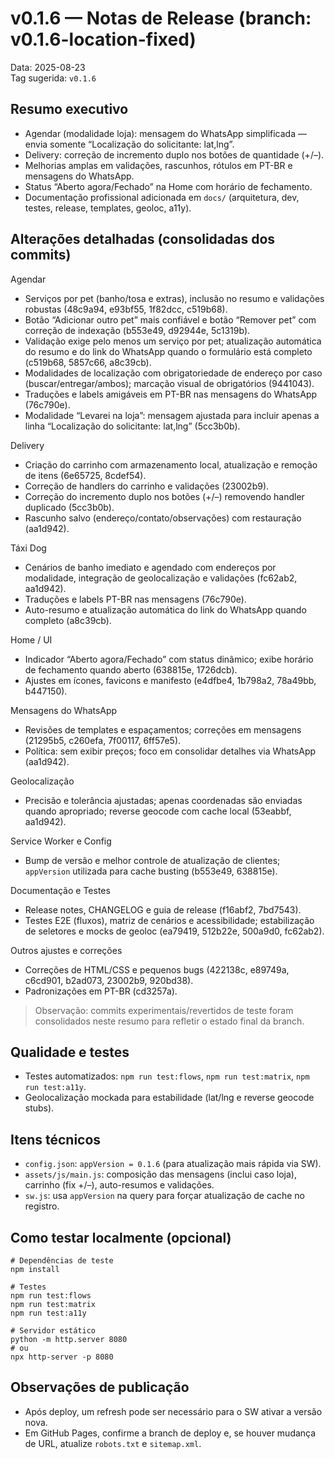 # v0.1.6 — Notas de Release (branch: v0.1.6-location-fixed)

Data: 2025-08-23  
Tag sugerida: `v0.1.6`

## Resumo executivo
- Agendar (modalidade loja): mensagem do WhatsApp simplificada — envia somente “Localização do solicitante: lat,lng”.
- Delivery: correção de incremento duplo nos botões de quantidade (+/–).
- Melhorias amplas em validações, rascunhos, rótulos em PT-BR e mensagens do WhatsApp.
- Status “Aberto agora/Fechado” na Home com horário de fechamento.
- Documentação profissional adicionada em `docs/` (arquitetura, dev, testes, release, templates, geoloc, a11y).

## Alterações detalhadas (consolidadas dos commits)

Agendar
- Serviços por pet (banho/tosa e extras), inclusão no resumo e validações robustas (48c9a94, e93bf55, 1f82dcc, c519b68).
- Botão “Adicionar outro pet” mais confiável e botão “Remover pet” com correção de indexação (b553e49, d92944e, 5c1319b).
- Validação exige pelo menos um serviço por pet; atualização automática do resumo e do link do WhatsApp quando o formulário está completo (c519b68, 5857c66, a8c39cb).
- Modalidades de localização com obrigatoriedade de endereço por caso (buscar/entregar/ambos); marcação visual de obrigatórios (9441043).
- Traduções e labels amigáveis em PT-BR nas mensagens do WhatsApp (76c790e).
- Modalidade “Levarei na loja”: mensagem ajustada para incluir apenas a linha “Localização do solicitante: lat,lng” (5cc3b0b).

Delivery
- Criação do carrinho com armazenamento local, atualização e remoção de itens (6e65725, 8cdef54).
- Correção de handlers do carrinho e validações (23002b9).
- Correção do incremento duplo nos botões (+/–) removendo handler duplicado (5cc3b0b).
- Rascunho salvo (endereço/contato/observações) com restauração (aa1d942).

Táxi Dog
- Cenários de banho imediato e agendado com endereços por modalidade, integração de geolocalização e validações (fc62ab2, aa1d942).
- Traduções e labels PT-BR nas mensagens (76c790e).
- Auto-resumo e atualização automática do link do WhatsApp quando completo (a8c39cb).

Home / UI
- Indicador “Aberto agora/Fechado” com status dinâmico; exibe horário de fechamento quando aberto (638815e, 1726dcb).
- Ajustes em ícones, favicons e manifesto (e4dfbe4, 1b798a2, 78a49bb, b447150).

Mensagens do WhatsApp
- Revisões de templates e espaçamentos; correções em mensagens (21295b5, c260efa, 7f00117, 6ff57e5).
- Política: sem exibir preços; foco em consolidar detalhes via WhatsApp (aa1d942).

Geolocalização
- Precisão e tolerância ajustadas; apenas coordenadas são enviadas quando apropriado; reverse geocode com cache local (53eabbf, aa1d942).

Service Worker e Config
- Bump de versão e melhor controle de atualização de clientes; `appVersion` utilizada para cache busting (b553e49, 638815e).

Documentação e Testes
- Release notes, CHANGELOG e guia de release (f16abf2, 7bd7543).
- Testes E2E (fluxos), matriz de cenários e acessibilidade; estabilização de seletores e mocks de geoloc (ea79419, 512b22e, 500a9d0, fc62ab2).

Outros ajustes e correções
- Correções de HTML/CSS e pequenos bugs (422138c, e89749a, c6cd901, b2ad073, 23002b9, 920bd38).
- Padronizações em PT-BR (cd3257a).

> Observação: commits experimentais/revertidos de teste foram consolidados neste resumo para refletir o estado final da branch.

## Qualidade e testes
- Testes automatizados: `npm run test:flows`, `npm run test:matrix`, `npm run test:a11y`.
- Geolocalização mockada para estabilidade (lat/lng e reverse geocode stubs).

## Itens técnicos
- `config.json`: `appVersion = 0.1.6` (para atualização mais rápida via SW).
- `assets/js/main.js`: composição das mensagens (inclui caso loja), carrinho (fix +/–), auto-resumos e validações.
- `sw.js`: usa `appVersion` na query para forçar atualização de cache no registro.

## Como testar localmente (opcional)
```
# Dependências de teste
npm install

# Testes
npm run test:flows
npm run test:matrix
npm run test:a11y

# Servidor estático
python -m http.server 8080
# ou
npx http-server -p 8080
```

## Observações de publicação
- Após deploy, um refresh pode ser necessário para o SW ativar a versão nova.
- Em GitHub Pages, confirme a branch de deploy e, se houver mudança de URL, atualize `robots.txt` e `sitemap.xml`.
